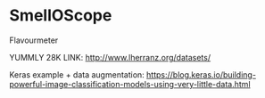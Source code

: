 # SmellOScope
Flavourmeter

YUMMLY 28K LINK: http://www.lherranz.org/datasets/ 

Keras example + data augmentation: https://blog.keras.io/building-powerful-image-classification-models-using-very-little-data.html

